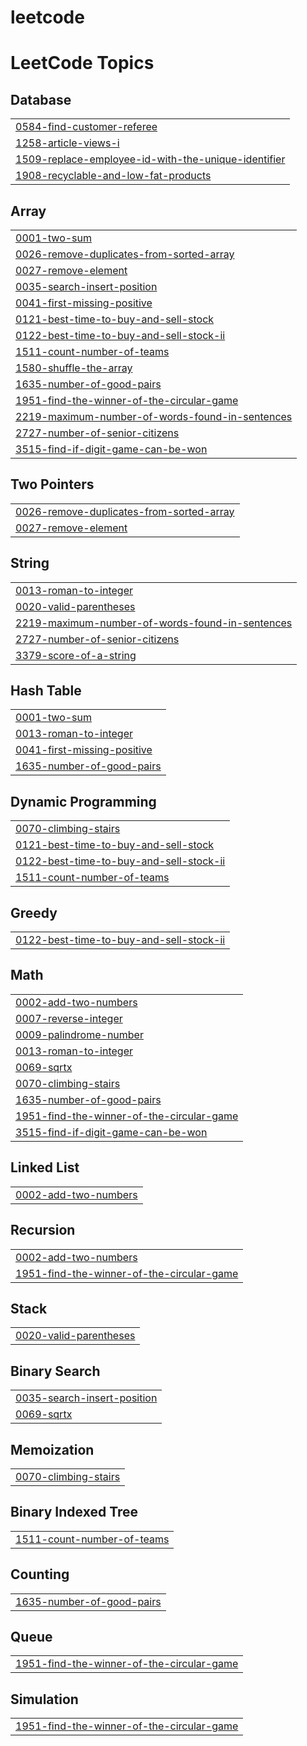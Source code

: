 # leetcode
<!---LeetCode Topics Start-->
# LeetCode Topics
## Database
|  |
| ------- |
| [0584-find-customer-referee](https://github.com/mokeshraj/leetcode/tree/master/0584-find-customer-referee) |
| [1258-article-views-i](https://github.com/mokeshraj/leetcode/tree/master/1258-article-views-i) |
| [1509-replace-employee-id-with-the-unique-identifier](https://github.com/mokeshraj/leetcode/tree/master/1509-replace-employee-id-with-the-unique-identifier) |
| [1908-recyclable-and-low-fat-products](https://github.com/mokeshraj/leetcode/tree/master/1908-recyclable-and-low-fat-products) |
## Array
|  |
| ------- |
| [0001-two-sum](https://github.com/mokeshraj/leetcode/tree/master/0001-two-sum) |
| [0026-remove-duplicates-from-sorted-array](https://github.com/mokeshraj/leetcode/tree/master/0026-remove-duplicates-from-sorted-array) |
| [0027-remove-element](https://github.com/mokeshraj/leetcode/tree/master/0027-remove-element) |
| [0035-search-insert-position](https://github.com/mokeshraj/leetcode/tree/master/0035-search-insert-position) |
| [0041-first-missing-positive](https://github.com/mokeshraj/leetcode/tree/master/0041-first-missing-positive) |
| [0121-best-time-to-buy-and-sell-stock](https://github.com/mokeshraj/leetcode/tree/master/0121-best-time-to-buy-and-sell-stock) |
| [0122-best-time-to-buy-and-sell-stock-ii](https://github.com/mokeshraj/leetcode/tree/master/0122-best-time-to-buy-and-sell-stock-ii) |
| [1511-count-number-of-teams](https://github.com/mokeshraj/leetcode/tree/master/1511-count-number-of-teams) |
| [1580-shuffle-the-array](https://github.com/mokeshraj/leetcode/tree/master/1580-shuffle-the-array) |
| [1635-number-of-good-pairs](https://github.com/mokeshraj/leetcode/tree/master/1635-number-of-good-pairs) |
| [1951-find-the-winner-of-the-circular-game](https://github.com/mokeshraj/leetcode/tree/master/1951-find-the-winner-of-the-circular-game) |
| [2219-maximum-number-of-words-found-in-sentences](https://github.com/mokeshraj/leetcode/tree/master/2219-maximum-number-of-words-found-in-sentences) |
| [2727-number-of-senior-citizens](https://github.com/mokeshraj/leetcode/tree/master/2727-number-of-senior-citizens) |
| [3515-find-if-digit-game-can-be-won](https://github.com/mokeshraj/leetcode/tree/master/3515-find-if-digit-game-can-be-won) |
## Two Pointers
|  |
| ------- |
| [0026-remove-duplicates-from-sorted-array](https://github.com/mokeshraj/leetcode/tree/master/0026-remove-duplicates-from-sorted-array) |
| [0027-remove-element](https://github.com/mokeshraj/leetcode/tree/master/0027-remove-element) |
## String
|  |
| ------- |
| [0013-roman-to-integer](https://github.com/mokeshraj/leetcode/tree/master/0013-roman-to-integer) |
| [0020-valid-parentheses](https://github.com/mokeshraj/leetcode/tree/master/0020-valid-parentheses) |
| [2219-maximum-number-of-words-found-in-sentences](https://github.com/mokeshraj/leetcode/tree/master/2219-maximum-number-of-words-found-in-sentences) |
| [2727-number-of-senior-citizens](https://github.com/mokeshraj/leetcode/tree/master/2727-number-of-senior-citizens) |
| [3379-score-of-a-string](https://github.com/mokeshraj/leetcode/tree/master/3379-score-of-a-string) |
## Hash Table
|  |
| ------- |
| [0001-two-sum](https://github.com/mokeshraj/leetcode/tree/master/0001-two-sum) |
| [0013-roman-to-integer](https://github.com/mokeshraj/leetcode/tree/master/0013-roman-to-integer) |
| [0041-first-missing-positive](https://github.com/mokeshraj/leetcode/tree/master/0041-first-missing-positive) |
| [1635-number-of-good-pairs](https://github.com/mokeshraj/leetcode/tree/master/1635-number-of-good-pairs) |
## Dynamic Programming
|  |
| ------- |
| [0070-climbing-stairs](https://github.com/mokeshraj/leetcode/tree/master/0070-climbing-stairs) |
| [0121-best-time-to-buy-and-sell-stock](https://github.com/mokeshraj/leetcode/tree/master/0121-best-time-to-buy-and-sell-stock) |
| [0122-best-time-to-buy-and-sell-stock-ii](https://github.com/mokeshraj/leetcode/tree/master/0122-best-time-to-buy-and-sell-stock-ii) |
| [1511-count-number-of-teams](https://github.com/mokeshraj/leetcode/tree/master/1511-count-number-of-teams) |
## Greedy
|  |
| ------- |
| [0122-best-time-to-buy-and-sell-stock-ii](https://github.com/mokeshraj/leetcode/tree/master/0122-best-time-to-buy-and-sell-stock-ii) |
## Math
|  |
| ------- |
| [0002-add-two-numbers](https://github.com/mokeshraj/leetcode/tree/master/0002-add-two-numbers) |
| [0007-reverse-integer](https://github.com/mokeshraj/leetcode/tree/master/0007-reverse-integer) |
| [0009-palindrome-number](https://github.com/mokeshraj/leetcode/tree/master/0009-palindrome-number) |
| [0013-roman-to-integer](https://github.com/mokeshraj/leetcode/tree/master/0013-roman-to-integer) |
| [0069-sqrtx](https://github.com/mokeshraj/leetcode/tree/master/0069-sqrtx) |
| [0070-climbing-stairs](https://github.com/mokeshraj/leetcode/tree/master/0070-climbing-stairs) |
| [1635-number-of-good-pairs](https://github.com/mokeshraj/leetcode/tree/master/1635-number-of-good-pairs) |
| [1951-find-the-winner-of-the-circular-game](https://github.com/mokeshraj/leetcode/tree/master/1951-find-the-winner-of-the-circular-game) |
| [3515-find-if-digit-game-can-be-won](https://github.com/mokeshraj/leetcode/tree/master/3515-find-if-digit-game-can-be-won) |
## Linked List
|  |
| ------- |
| [0002-add-two-numbers](https://github.com/mokeshraj/leetcode/tree/master/0002-add-two-numbers) |
## Recursion
|  |
| ------- |
| [0002-add-two-numbers](https://github.com/mokeshraj/leetcode/tree/master/0002-add-two-numbers) |
| [1951-find-the-winner-of-the-circular-game](https://github.com/mokeshraj/leetcode/tree/master/1951-find-the-winner-of-the-circular-game) |
## Stack
|  |
| ------- |
| [0020-valid-parentheses](https://github.com/mokeshraj/leetcode/tree/master/0020-valid-parentheses) |
## Binary Search
|  |
| ------- |
| [0035-search-insert-position](https://github.com/mokeshraj/leetcode/tree/master/0035-search-insert-position) |
| [0069-sqrtx](https://github.com/mokeshraj/leetcode/tree/master/0069-sqrtx) |
## Memoization
|  |
| ------- |
| [0070-climbing-stairs](https://github.com/mokeshraj/leetcode/tree/master/0070-climbing-stairs) |
## Binary Indexed Tree
|  |
| ------- |
| [1511-count-number-of-teams](https://github.com/mokeshraj/leetcode/tree/master/1511-count-number-of-teams) |
## Counting
|  |
| ------- |
| [1635-number-of-good-pairs](https://github.com/mokeshraj/leetcode/tree/master/1635-number-of-good-pairs) |
## Queue
|  |
| ------- |
| [1951-find-the-winner-of-the-circular-game](https://github.com/mokeshraj/leetcode/tree/master/1951-find-the-winner-of-the-circular-game) |
## Simulation
|  |
| ------- |
| [1951-find-the-winner-of-the-circular-game](https://github.com/mokeshraj/leetcode/tree/master/1951-find-the-winner-of-the-circular-game) |
<!---LeetCode Topics End-->